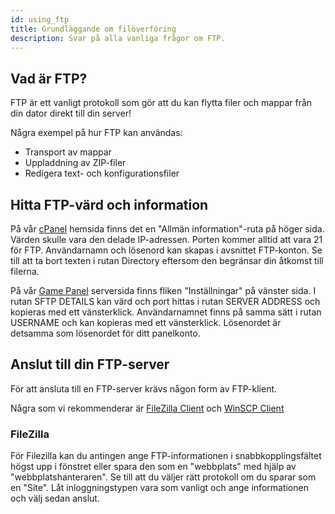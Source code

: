 ```yaml
---
id: using_ftp
title: Grundläggande om filöverföring
description: Svar på alla vanliga frågor om FTP.
---
```


## Vad är FTP?

FTP är ett vanligt protokoll som gör att du kan flytta filer och mappar från din dator direkt till din server!

Några exempel på hur FTP kan användas:

- Transport av mappar
- Uppladdning av ZIP-filer
- Redigera text- och konfigurationsfiler

## Hitta FTP-värd och information

På vår [cPanel](https://hrzn.link/cpanel) hemsida finns det en "Allmän information"-ruta på höger sida.
Värden skulle vara den delade IP-adressen.
Porten kommer alltid att vara 21 för FTP.
Användarnamn och lösenord kan skapas i avsnittet FTP-konton.
Se till att ta bort texten i rutan Directory eftersom den begränsar din åtkomst till filerna.

På vår [Game Panel](https://hrzn.link/panel) serversida finns fliken "Inställningar" på vänster sida.
I rutan SFTP DETAILS kan värd och port hittas i rutan SERVER ADDRESS och kopieras med ett vänsterklick.
Användarnamnet finns på samma sätt i rutan USERNAME och kan kopieras med ett vänsterklick.
Lösenordet är detsamma som lösenordet för ditt panelkonto.

## Anslut till din FTP-server

För att ansluta till en FTP-server krävs någon form av FTP-klient.

Några som vi rekommenderar är [FileZilla Client](https://filezilla-project.org/download.php?type=client) och [WinSCP Client](https://winscp.net/eng/download.php)

### FileZilla

För Filezilla kan du antingen ange FTP-informationen i snabbkopplingsfältet högst upp i fönstret eller spara den som en "webbplats" med hjälp av "webbplatshanteraren".
Se till att du väljer rätt protokoll om du sparar som en "Site".
Låt inloggningstypen vara som vanligt och ange informationen och välj sedan anslut.

